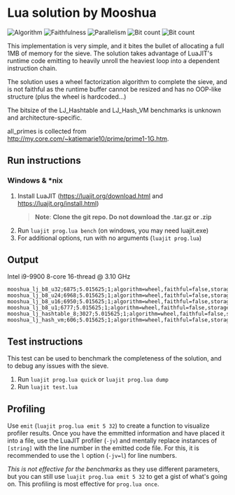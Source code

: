 
# Lua solution by Mooshua
![Algorithm](https://img.shields.io/badge/Algorithm-wheel-yellowgreen)
![Faithfulness](https://img.shields.io/badge/Faithful-no-yellowgreen)
![Parallelism](https://img.shields.io/badge/Parallel-no-green)
![Bit count](https://img.shields.io/badge/Bits-8-yellowgreen)
![Bit count](https://img.shields.io/badge/Bits-unknown-yellowgreen)

This implementation is very simple, and it bites the bullet of allocating a full 1MB of memory for the sieve.
The solution takes advantage of LuaJIT's runtime code emitting to heavily unroll the heaviest loop into a dependent instruction chain. 

The solution uses a wheel factorization algorithm to complete the sieve, and is not faithful as the runtime buffer cannot be resized and has no OOP-like structure (plus the wheel is hardcoded...)

The bitsize of the LJ_Hashtable and LJ_Hash_VM benchmarks is unknown and architecture-specific.

all_primes is collected from http://my.core.com/~katiemarie10/prime/prime1-1G.htm.

## Run instructions
### Windows & *nix
1. Install LuaJIT (https://luajit.org/download.html and https://luajit.org/install.html)
    > **Note**: **Clone the git repo. Do not download the .tar.gz or .zip**
2. Run `luajit prog.lua bench` (on windows, you may need luajit.exe)
3. For additional options, run with no arguments (`luajit prog.lua`)

## Output
Intel i9-9900 8-core 16-thread @ 3.10 GHz
```
mooshua_lj_b8_u32;6875;5.015625;1;algorithm=wheel,faithful=false,storage=8,parallelism=1
mooshua_lj_b8_u24;6968;5.015625;1;algorithm=wheel,faithful=false,storage=8,parallelism=1
mooshua_lj_b8_u16;6950;5.015625;1;algorithm=wheel,faithful=false,storage=8,parallelism=1
mooshua_lj_b8_u1;6777;5.015625;1;algorithm=wheel,faithful=false,storage=8,parallelism=1
mooshua_lj_hashtable_8;3027;5.015625;1;algorithm=wheel,faithful=false,storage=unknown,parallelism=1
mooshua_lj_hash_vm;606;5.015625;1;algorithm=wheel,faithful=false,storage=unknown,parallelism=1
```

## Test instructions
This test can be used to benchmark the completeness of the solution, and to debug any issues with the sieve.
1. Run `luajit prog.lua quick` or `luajit prog.lua dump`
2. Run `luajit test.lua`

## Profiling
Use `emit` (`luajit prog.lua emit 5 32`) to create a function to visualize profiler results. Once you have the emmitted information and have placed it into a file, use the LuaJIT profiler (`-jv`) and mentally replace instances of `[string]` with the line number in the emitted code file. For this, it is recommended to use the `l` option (`-jv=l`) for line numbers.

*This is not effective for the benchmarks* as they use different parameters, but you can still use `luajit prog.lua emit 5 32` to get a gist of what's going on. This profiling is most effective for `prog.lua once`.
